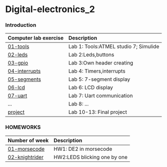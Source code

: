 # Digital-electronics_2


### Introduction
| **Computer lab exercise** | **Description** |
| :-- | :-- |
| [01-tools](Labs/01-Tools) | Lab 1: Tools:ATMEL studio 7; Simulide|
| [02-leds](Labs/02-Leds)| Lab 2:Leds,buttons |
| [03-gpio](Labs/03-gpio)| Lab 3:Own header creating |
| [04-interrupts](Labs/04-interrupts) | Lab 4: Timers,interrupts |
| [05-segments](Labs/05-segments) | Lab 5: 7-segment display |
|[06-lcd](Labs/06-lcd)| Lab 6: LCD display |
|[07-uart](Labs/07-uart) | Lab 7: Uart communication |
| ... | Lab 8: ... |
| [project](Labs/project) | Lab 10-13: Final project |


### HOMEWORKS
| **Number of week** | **Description** |
| :-- | :-- |
| [01-morsecode](Homeworks/morsecode)| HW1: DE2 in morsecode |
| [02-knightrider](Homeworks/Knightrider)| HW2:LEDS blicking one by one|
